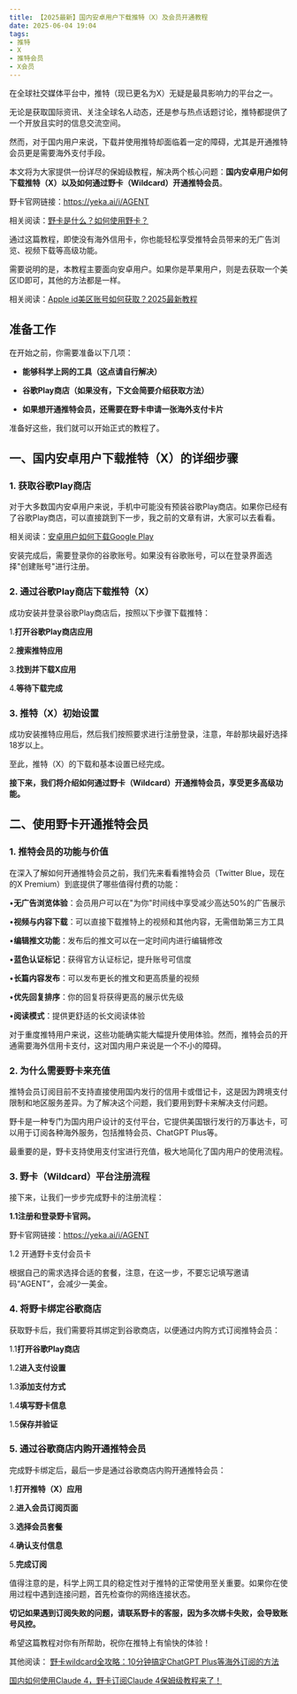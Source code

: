 ```yaml
---
title: 【2025最新】国内安卓用户下载推特（X）及会员开通教程
date: 2025-06-04 19:04
tags:
- 推特
- X
- 推特会员
- X会员
---
```

在全球社交媒体平台中，推特（现已更名为X）无疑是最具影响力的平台之一。



无论是获取国际资讯、关注全球名人动态，还是参与热点话题讨论，推特都提供了一个开放且实时的信息交流空间。



然而，对于国内用户来说，下载并使用推特却面临着一定的障碍，尤其是开通推特会员更是需要海外支付手段。



本文将为大家提供一份详尽的保姆级教程，解决两个核心问题：**国内安卓用户如何下载推特（X）以及如何通过野卡（Wildcard）开通推特会员**。



野卡官网链接：https://yeka.ai/i/AGENT



相关阅读：[野卡是什么？如何使用野卡？](https://www.fengshengyusheng.cn/%e6%9c%80%e6%96%b0%e9%87%8e%e5%8d%a1wildcard%e4%bd%bf%e7%94%a8%e6%8c%87%e5%8d%97%ef%bc%9a%e8%b6%85%e5%85%a8%e9%9d%a2%e4%bb%8b%e7%bb%8d/)



通过这篇教程，即使没有海外信用卡，你也能轻松享受推特会员带来的无广告浏览、视频下载等高级功能。



需要说明的是，本教程主要面向安卓用户。如果你是苹果用户，则是去获取一个美区ID即可，其他的方法都是一样。

相关阅读：[Apple id美区账号如何获取？2025最新教程](https://yeka-card.github.io/2025/05/28/Apple%20id%E7%BE%8E%E5%8C%BA%E8%B4%A6%E5%8F%B7%E5%A6%82%E4%BD%95%E8%8E%B7%E5%8F%96%EF%BC%9F2025%E6%9C%80%E6%96%B0%E6%95%99%E7%A8%8B/)

## 准备工作

在开始之前，你需要准备以下几项：



* **能够科学上网的工具（这点请自行解决）**

* **谷歌Play商店（如果没有，下文会简要介绍获取方法）**

* **如果想开通推特会员，还需要在野卡申请一张海外支付卡片**



准备好这些，我们就可以开始正式的教程了。

## 一、国内安卓用户下载推特（X）的详细步骤

### 1. 获取谷歌Play商店

对于大多数国内安卓用户来说，手机中可能没有预装谷歌Play商店。如果你已经有了谷歌Play商店，可以直接跳到下一步，我之前的文章有讲，大家可以去看看。

相关阅读：[安卓用户如何下载Google Play](https://yeka-card.github.io/2025/05/26/%E5%AE%89%E5%8D%93%E6%89%8B%E6%9C%BA%E5%A6%82%E4%BD%95%E4%BD%BF%E7%94%A8%E4%B8%8B%E8%BD%BDGoogle%20Play%20/)

安装完成后，需要登录你的谷歌账号。如果没有谷歌账号，可以在登录界面选择"创建账号"进行注册。



### 2. 通过谷歌Play商店下载推特（X）

成功安装并登录谷歌Play商店后，按照以下步骤下载推特：

1.**打开谷歌Play商店应用**

2.**搜索推特应用**

3.**找到并下载X应用**

4.**等待下载完成**

### 3. 推特（X）初始设置

成功安装推特应用后，然后我们按照要求进行注册登录，注意，年龄那块最好选择18岁以上。



至此，推特（X）的下载和基本设置已经完成。



**接下来，我们将介绍如何通过野卡（Wildcard）开通推特会员，享受更多高级功能。**

## 二、使用野卡开通推特会员

### 1. 推特会员的功能与价值

在深入了解如何开通推特会员之前，我们先来看看推特会员（Twitter Blue，现在的X Premium）到底提供了哪些值得付费的功能：

•**无广告浏览体验**：会员用户可以在"为你"时间线中享受减少高达50%的广告展示

•**视频与内容下载**：可以直接下载推特上的视频和其他内容，无需借助第三方工具

•**编辑推文功能**：发布后的推文可以在一定时间内进行编辑修改

•**蓝色认证标记**：获得官方认证标记，提升账号可信度

•**长篇内容发布**：可以发布更长的推文和更高质量的视频

•**优先回复排序**：你的回复将获得更高的展示优先级

•**阅读模式**：提供更舒适的长文阅读体验



对于重度推特用户来说，这些功能确实能大幅提升使用体验。然而，推特会员的开通需要海外信用卡支付，这对国内用户来说是一个不小的障碍。



### 2. 为什么需要野卡来充值

推特会员订阅目前不支持直接使用国内发行的信用卡或借记卡，这是因为跨境支付限制和地区服务差异。为了解决这个问题，我们要用到野卡来解决支付问题。



野卡是一种专门为国内用户设计的支付平台，它提供美国银行发行的万事达卡，可以用于订阅各种海外服务，包括推特会员、ChatGPT Plus等。



最重要的是，野卡支持使用支付宝进行充值，极大地简化了国内用户的使用流程。



### 3. 野卡（Wildcard）平台注册流程

接下来，让我们一步步完成野卡的注册流程：

**1.1注册和登录野卡官网。**

野卡官网链接：https://yeka.ai/i/AGENT



1.2 开通野卡支付会员卡

根据自己的需求选择合适的套餐，注意，在这一步，不要忘记填写邀请码“AGENT”，会减少一美金。



### 4. 将野卡绑定谷歌商店

获取野卡后，我们需要将其绑定到谷歌商店，以便通过内购方式订阅推特会员：

1.1**打开谷歌Play商店**

1.2**进入支付设置**

1.3**添加支付方式**

1.4**填写野卡信息**

1.5**保存并验证**

### 5. 通过谷歌商店内购开通推特会员

完成野卡绑定后，最后一步是通过谷歌商店内购开通推特会员：

1.**打开推特（X）应用**

2.**进入会员订阅页面**

3.**选择会员套餐**

4.**确认支付信息**

5.**完成订阅**





值得注意的是，科学上网工具的稳定性对于推特的正常使用至关重要。如果你在使用过程中遇到连接问题，首先检查你的网络连接状态。



**切记如果遇到订阅失败的问题，请联系野卡的客服，因为多次绑卡失败，会导致账号风控。**



希望这篇教程对你有所帮助，祝你在推特上有愉快的体验！



其他阅读：
[野卡wildcard全攻略：10分钟搞定ChatGPT Plus等海外订阅的方法](https://yeka-card.github.io/2025/05/08/%E9%87%8E%E5%8D%A1wildcard%E5%85%A8%E6%94%BB%E7%95%A5%EF%BC%9A10%E5%88%86%E9%92%9F%E6%90%9E%E5%AE%9AChatGPT%20Plus%E7%AD%89%E6%B5%B7%E5%A4%96%E8%AE%A2%E9%98%85%E7%9A%84%E6%96%B9%E6%B3%95/)

[国内如何使用Claude 4，野卡订阅Claude 4保姆级教程来了！](https://yeka-card.github.io/2025/05/24/%E5%9B%BD%E5%86%85%E5%A6%82%E4%BD%95%E4%BD%BF%E7%94%A8Claude%204%EF%BC%8C%E9%87%8E%E5%8D%A1%E8%AE%A2%E9%98%85Claude%204%E4%BF%9D%E5%A7%86%E7%BA%A7%E6%95%99%E7%A8%8B%E6%9D%A5%E4%BA%86%EF%BC%81/)



